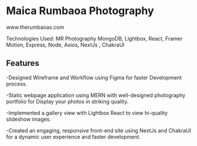 <h1>Maica Rumbaoa Photography</h1>
www.therumbaoas.com

<p>Technologies Used: MR Photography 	MongoDB, Lightbox, React, Framer Motion, Express, Node, Axios, NextJs , ChakraUI </p>

<h2>Features</h2>

-Designed Wireframe and Workflow using Figma for faster Development process.

-Static webpage application using MERN with well-designed photography portfolio for Display your photos in striking quality.

-Implemented a gallery view with Lightbox React to view hi-quality slideshow images.

-Created an engaging, responsive front-end site using NextJs and ChakraUI for a dynamic user experience and faster development.

</hr>

